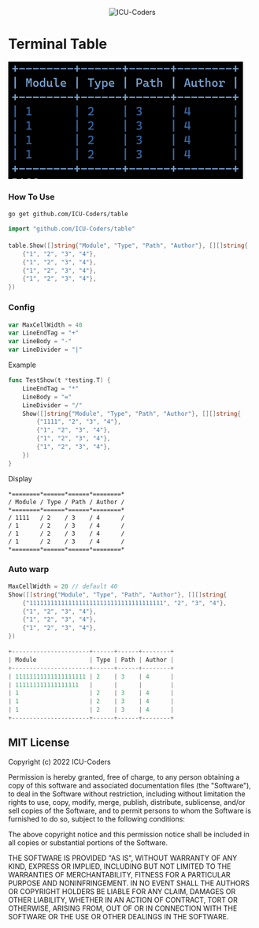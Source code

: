 
 <p align="center" >
   <img src="https://raw.githubusercontent.com/ICU-Coders/IconLib/master/icon.jpg" alt="ICU-Coders" title="ICU-Coders">
 </p>

# Terminal Table

![example](./example.png)

### How To Use

```shell
go get github.com/ICU-Coders/table
```
```go
import "github.com/ICU-Coders/table"

table.Show([]string{"Module", "Type", "Path", "Author"}, [][]string{
    {"1", "2", "3", "4"},
    {"1", "2", "3", "4"},
    {"1", "2", "3", "4"},
    {"1", "2", "3", "4"},
})
```


### Config
```go
var MaxCellWidth = 40
var LineEndTag = "+"
var LineBody = "-"
var LineDivider = "|"
```

Example
```go
func TestShow(t *testing.T) {
	LineEndTag = "*"
	LineBody = "="
	LineDivider = "/"
	Show([]string{"Module", "Type", "Path", "Author"}, [][]string{
		{"1111", "2", "3", "4"},
		{"1", "2", "3", "4"},
		{"1", "2", "3", "4"},
		{"1", "2", "3", "4"},
	})
}
```
Display
```
*========*======*======*========*
/ Module / Type / Path / Author /
*========*======*======*========*
/ 1111   / 2    / 3    / 4      /
/ 1      / 2    / 3    / 4      /
/ 1      / 2    / 3    / 4      /
/ 1      / 2    / 3    / 4      /
*========*======*======*========*
```

### Auto warp

```go
MaxCellWidth = 20 // default 40
Show([]string{"Module", "Type", "Path", "Author"}, [][]string{
    {"11111111111111111111111111111111111111", "2", "3", "4"},
    {"1", "2", "3", "4"},
    {"1", "2", "3", "4"},
    {"1", "2", "3", "4"},
})


```

```go
+----------------------+------+------+--------+
| Module               | Type | Path | Author |
+----------------------+------+------+--------+
| 11111111111111111111 | 2    | 3    | 4      |
| 111111111111111111   |      |      |        |
| 1                    | 2    | 3    | 4      |
| 1                    | 2    | 3    | 4      |
| 1                    | 2    | 3    | 4      |
+----------------------+------+------+--------+
```

## MIT License

Copyright (c) 2022 ICU-Coders

Permission is hereby granted, free of charge, to any person obtaining a copy
of this software and associated documentation files (the "Software"), to deal
in the Software without restriction, including without limitation the rights
to use, copy, modify, merge, publish, distribute, sublicense, and/or sell
copies of the Software, and to permit persons to whom the Software is
furnished to do so, subject to the following conditions:

The above copyright notice and this permission notice shall be included in all
copies or substantial portions of the Software.

THE SOFTWARE IS PROVIDED "AS IS", WITHOUT WARRANTY OF ANY KIND, EXPRESS OR
IMPLIED, INCLUDING BUT NOT LIMITED TO THE WARRANTIES OF MERCHANTABILITY,
FITNESS FOR A PARTICULAR PURPOSE AND NONINFRINGEMENT. IN NO EVENT SHALL THE
AUTHORS OR COPYRIGHT HOLDERS BE LIABLE FOR ANY CLAIM, DAMAGES OR OTHER
LIABILITY, WHETHER IN AN ACTION OF CONTRACT, TORT OR OTHERWISE, ARISING FROM,
OUT OF OR IN CONNECTION WITH THE SOFTWARE OR THE USE OR OTHER DEALINGS IN THE
SOFTWARE.
